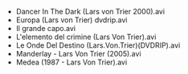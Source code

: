 * Dancer In The Dark (Lars von Trier 2000).avi
* Europa (Lars von Trier) dvdrip.avi
* Il grande capo.avi
* L'elemento del crimine (Lars Von Trier).avi
* Le Onde Del Destino (Lars.Von.Trier)(DVDRIP).avi
* Manderlay - Lars Von Trier (2005).avi
* Medea (1987 - Lars Von Trier).avi
